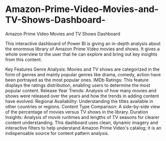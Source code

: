 # Amazon-Prime-Video-Movies-and-TV-Shows-Dashboard-
Amazon Prime Video Movies and TV Shows Dashboard

This interactive dashboard of Power BI is giving an in-depth analysis about the enormous library of Amazon Prime Video movies and shows. It gives a whole overview to the user that he can explore and bring out key insights from this content.

Key Features
Genre Analysis: Movies and TV shows are categorized in the form of genres and mainly popular genres like drama, comedy, action have been portrayed as the most popular ones.
IMDb Ratings: This feature displays the ratings distribution, enabling users to determine the most popular content.
Release Year Trends: Analysis of how many movies and shows were released over the years and how the trends in adding content have evolved.
Regional Availability: Understanding the titles available in other countries or regions.
Content Type Comparison: A side-by-side view of the percentage of movies versus TV shows in the library.
Duration Insights: Analysis of movie runtimes and lengths of TV seasons for clearer content understanding.
This dashboard uses clean, dynamic imagery and interactive filters to help understand Amazon Prime Video's catalog; it is an indispensable source for content pattern analysis.
